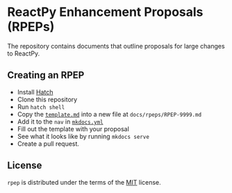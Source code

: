 # ReactPy Enhancement Proposals (RPEPs)

The repository contains documents that outline proposals for large changes to ReactPy.

## Creating an RPEP

- Install [Hatch](https://github.com/pypa/hatch)
- Clone this repository
- Run `hatch shell`
- Copy the [`template.md`](./blob/main/docs/template.md) into a new file at `docs/rpeps/RPEP-9999.md`
- Add it to the `nav` in [`mkdocs.yml`](./blob/main/mkdocs.yml)
- Fill out the template with your proposal
- See what it looks like by running `mkdocs serve`
- Create a pull request.

## License

`rpep` is distributed under the terms of the [MIT](https://spdx.org/licenses/MIT.html) license.
